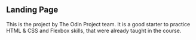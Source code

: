 ## Landing Page
This is the project by The Odin Project team. It is a good starter to practice HTML & CSS and Flexbox skills, that were already taught in the course.



